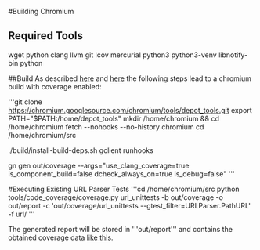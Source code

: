 #Building Chromium

## Required Tools
wget python clang llvm git lcov mercurial python3 python3-venv libnotify-bin python


##Build
As described [here](https://chromium.googlesource.com/chromium/src/+/master/docs/linux/build_instructions.md) and [here](https://chromium.googlesource.com/chromium/src/+/70.0.3538.36/docs/code_coverage.md) the following steps lead to a chromium build with coverage enabled:

'''git clone https://chromium.googlesource.com/chromium/tools/depot_tools.git
export PATH="$PATH:/home/depot_tools"
mkdir /home/chromium && cd /home/chromium
fetch --nohooks --no-history chromium
cd /home/chromium/src

./build/install-build-deps.sh
gclient runhooks 

gn gen out/coverage --args="use_clang_coverage=true is_component_build=false dcheck_always_on=true is_debug=false" '''
 

#Executing Existing URL Parser Tests
'''cd /home/chromium/src
python tools/code_coverage/coverage.py url_unittests -b out/coverage -o out/report -c 'out/coverage/url_unittests --gtest_filter=URLParser.PathURL' -f url/ '''

The generated report will be stored in '''out/report''' and contains the obtained coverage data [like this](ExampleReports/existingTestsReport/report.html).
